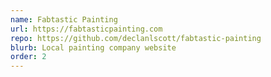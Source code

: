 ```yaml
---
name: Fabtastic Painting
url: https://fabtasticpainting.com
repo: https://github.com/declanlscott/fabtastic-painting
blurb: Local painting company website
order: 2
---
```

